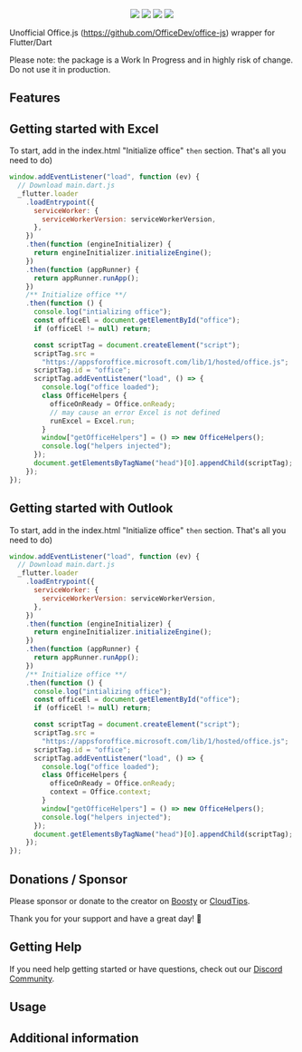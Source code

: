 <!--
This README describes the package. If you publish this package to pub.dev,
this README's contents appear on the landing page for your package.

For information about how to write a good package README, see the guide for
[writing package pages](https://dart.dev/guides/libraries/writing-package-pages).

For general information about developing packages, see the Dart guide for
[creating packages](https://dart.dev/guides/libraries/create-library-packages)
and the Flutter guide for
[developing packages and plugins](https://flutter.dev/developing-packages).
-->

<p align="center">
  <a title="License" href="https://github.com/xsoulspace/officejs_dart/blob/master/LICENSE" ><img src="https://img.shields.io/github/license/xsoulspace/officejs_dart.svg" /></a>
  <a title="Discord" href="https://discord.com/invite/y54DpJwmAn" ><img src="https://img.shields.io/discord/696688204476055592.svg" /></a>
  <a title="Contributor Covenant" href="https://github.com/xsoulspace/officejs_dart/blob/master/CODE_OF_CONDUCT.md" ><img src="https://img.shields.io/badge/Contributor%20Covenant-v2.0%20adopted-ff69b4.svg" /></a>
  <a title="Contributors" href="https://github.com/xsoulspace/officejs_dart/graphs/contributors" ><img src="https://img.shields.io/github/contributors/xsoulspace/officejs_dart.svg" /></a>
</p>

Unofficial Office.js (https://github.com/OfficeDev/office-js) wrapper for Flutter/Dart

Please note: the package is a Work In Progress and in highly risk of change.
Do not use it in production.

## Features

<!-- TODO: List what your package can do. Maybe include images, gifs, or videos. -->

## Getting started with Excel

To start, add in the index.html "Initialize office" `then` section.
That's all you need to do)

```javascript
window.addEventListener("load", function (ev) {
  // Download main.dart.js
  _flutter.loader
    .loadEntrypoint({
      serviceWorker: {
        serviceWorkerVersion: serviceWorkerVersion,
      },
    })
    .then(function (engineInitializer) {
      return engineInitializer.initializeEngine();
    })
    .then(function (appRunner) {
      return appRunner.runApp();
    })
    /** Initialize office **/
    .then(function () {
      console.log("intializing office");
      const officeEl = document.getElementById("office");
      if (officeEl != null) return;

      const scriptTag = document.createElement("script");
      scriptTag.src =
        "https://appsforoffice.microsoft.com/lib/1/hosted/office.js";
      scriptTag.id = "office";
      scriptTag.addEventListener("load", () => {
        console.log("office loaded");
        class OfficeHelpers {
          officeOnReady = Office.onReady;
          // may cause an error Excel is not defined
          runExcel = Excel.run;
        }
        window["getOfficeHelpers"] = () => new OfficeHelpers();
        console.log("helpers injected");
      });
      document.getElementsByTagName("head")[0].appendChild(scriptTag);
    });
});
```

## Getting started with Outlook

To start, add in the index.html "Initialize office" `then` section.
That's all you need to do)

```javascript
window.addEventListener("load", function (ev) {
  // Download main.dart.js
  _flutter.loader
    .loadEntrypoint({
      serviceWorker: {
        serviceWorkerVersion: serviceWorkerVersion,
      },
    })
    .then(function (engineInitializer) {
      return engineInitializer.initializeEngine();
    })
    .then(function (appRunner) {
      return appRunner.runApp();
    })
    /** Initialize office **/
    .then(function () {
      console.log("intializing office");
      const officeEl = document.getElementById("office");
      if (officeEl != null) return;

      const scriptTag = document.createElement("script");
      scriptTag.src =
        "https://appsforoffice.microsoft.com/lib/1/hosted/office.js";
      scriptTag.id = "office";
      scriptTag.addEventListener("load", () => {
        console.log("office loaded");
        class OfficeHelpers {
          officeOnReady = Office.onReady;
          context = Office.context;
        }
        window["getOfficeHelpers"] = () => new OfficeHelpers();
        console.log("helpers injected");
      });
      document.getElementsByTagName("head")[0].appendChild(scriptTag);
    });
});
```

## Donations / Sponsor

Please sponsor or donate to the creator on [Boosty](https://boosty.to/arenukvern) or [CloudTips](https://pay.cloudtips.ru/p/1629cd27).

Thank you for your support and have a great day! 🌄

## Getting Help

If you need help getting started or have questions, check out our [Discord Community](https://discord.gg/y54DpJwmAn).

## Usage

<!--
TODO: Include short and useful examples for package users. Add longer examples
to `/example` folder.

```dart
const like = 'sample';
``` -->

## Additional information

<!-- TODO: Tell users more about the package: where to find more information, how to
contribute to the package, how to file issues, what response they can expect
from the package authors, and more. -->
